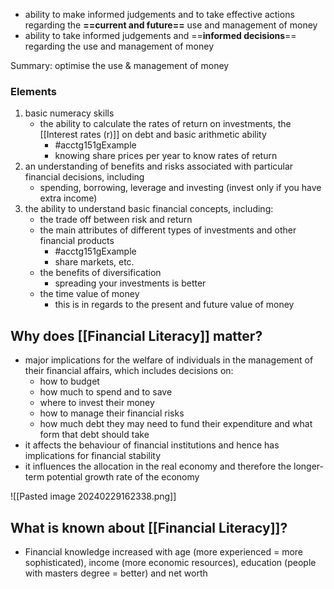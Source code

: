 - ability to make informed judgements and to take effective actions regarding the **==current and future==** use and management of money
- ability to take informed judgements and ==**informed decisions**== regarding the use and management of money

Summary: optimise the use & management of money

### Elements
1. basic numeracy skills
	- the ability to calculate the rates of return on investments, the [[Interest rates (r)]] on debt and basic arithmetic ability
		- #acctg151gExample  
		- knowing share prices per year to know rates of return
2. an understanding of benefits and risks associated with particular financial decisions, including
	- spending, borrowing, leverage and investing (invest only if you have extra income)
3. the ability to understand basic financial concepts, including:
	- the trade off between risk and return
	- the main attributes of different types of investments and other financial products
		- #acctg151gExample  
		- share markets, etc.
	- the benefits of diversification
		- spreading your investments is better
	- the time value of money
		- this is in regards to the present and future value of money


## Why does [[Financial Literacy]] matter?
- major implications for the welfare of individuals in the management of their financial affairs, which includes decisions on:
	- how to budget
	- how much to spend and to save
	- where to invest their money
	- how to manage their financial risks
	- how much debt they may need to fund their expenditure and what form that debt should take
- it affects the behaviour of financial institutions and hence has implications for financial stability
- it influences the allocation in the real economy and therefore the longer-term potential growth rate of the economy

![[Pasted image 20240229162338.png]]

## What is known about [[Financial Literacy]]?
- Financial knowledge increased with age (more experienced = more sophisticated), income (more economic resources), education (people with masters degree = better) and net worth

